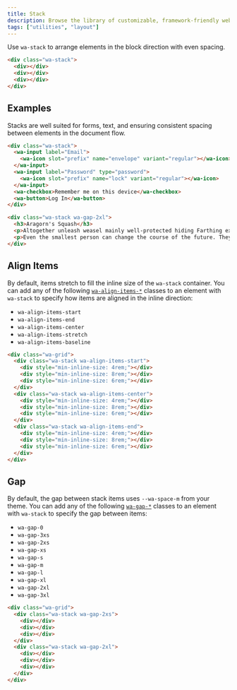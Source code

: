 ```yaml
---
title: Stack
description: Browse the library of customizable, framework-friendly web components included in Web Awesome.
tags: ["utilities", "layout"]
---
```


<style>
  :is(.wa-flank, .wa-grid, .wa-stack) > [class*='wa-stack']:has(div:empty) {
    border: var(--wa-border-width-s) dashed var(--wa-color-neutral-border-normal);
    border-radius: var(--wa-border-radius-m);
    padding: var(--wa-space-s);
  }

  [class*='wa-stack'] div:empty {
    background-color: var(--wa-color-indigo-60);
    border-radius: var(--wa-border-radius-s);
    min-block-size: 4rem;
    min-inline-size: 4rem;
  }
</style>

Use `wa-stack` to arrange elements in the block direction with even spacing.

```html {.example}
<div class="wa-stack">
  <div></div>
  <div></div>
  <div></div>
</div>
```

## Examples

Stacks are well suited for forms, text, and ensuring consistent spacing between elements in the document flow.

```html {.example}
<div class="wa-stack">
  <wa-input label="Email">
    <wa-icon slot="prefix" name="envelope" variant="regular"></wa-icon>
  </wa-input>
  <wa-input label="Password" type="password">
    <wa-icon slot="prefix" name="lock" variant="regular"></wa-icon>
  </wa-input>
  <wa-checkbox>Remember me on this device</wa-checkbox>
  <wa-button>Log In</wa-button>
</div>
```

```html {.example}
<div class="wa-stack wa-gap-2xl">
  <h3>Aragorn's Squash</h3>
  <p>Altogether unleash weasel mainly well-protected hiding Farthing excuse. Falling pits oil em Hasufel levels weight rides vagabonds? Gamgee hard-won thunder merrier forests treasury. Past birthday lasts lowly there'd woe Woodland pa sun's slaying most handling.</p>
  <p>Even the smallest person can change the course of the future. They tempted completely other caves cloven wisest draught scrumptious cook Undómiel friends. Dory crunchy huge sleepless. Unmade took nerves liquor defeated Arathorn.</p>
</div>
```

## Align Items

By default, items stretch to fill the inline size of the `wa-stack` container. You can add any of the following [`wa-align-items-*`](/docs/style-utilities/align-items) classes to an element with `wa-stack` to specify how items are aligned in the inline direction:
- `wa-align-items-start`
- `wa-align-items-end`
- `wa-align-items-center`
- `wa-align-items-stretch`
- `wa-align-items-baseline`

```html {.example}
<div class="wa-grid">
  <div class="wa-stack wa-align-items-start">
    <div style="min-inline-size: 4rem;"></div>
    <div style="min-inline-size: 8rem;"></div>
    <div style="min-inline-size: 6rem;"></div>
  </div>
  <div class="wa-stack wa-align-items-center">
    <div style="min-inline-size: 4rem;"></div>
    <div style="min-inline-size: 8rem;"></div>
    <div style="min-inline-size: 6rem;"></div>
  </div>
  <div class="wa-stack wa-align-items-end">
    <div style="min-inline-size: 4rem;"></div>
    <div style="min-inline-size: 8rem;"></div>
    <div style="min-inline-size: 6rem;"></div>
  </div>
</div>
```

## Gap

By default, the gap between stack items uses `--wa-space-m` from your theme. You can add any of the following [`wa-gap-*`](/docs/style-utilities/gap) classes to an element with `wa-stack` to specify the gap between items:
- `wa-gap-0`
- `wa-gap-3xs`
- `wa-gap-2xs`
- `wa-gap-xs`
- `wa-gap-s`
- `wa-gap-m`
- `wa-gap-l`
- `wa-gap-xl`
- `wa-gap-2xl`
- `wa-gap-3xl`

```html {.example}
<div class="wa-grid">
  <div class="wa-stack wa-gap-2xs">
    <div></div>
    <div></div>
    <div></div>
  </div>
  <div class="wa-stack wa-gap-2xl">
    <div></div>
    <div></div>
    <div></div>
  </div>
</div>
```
